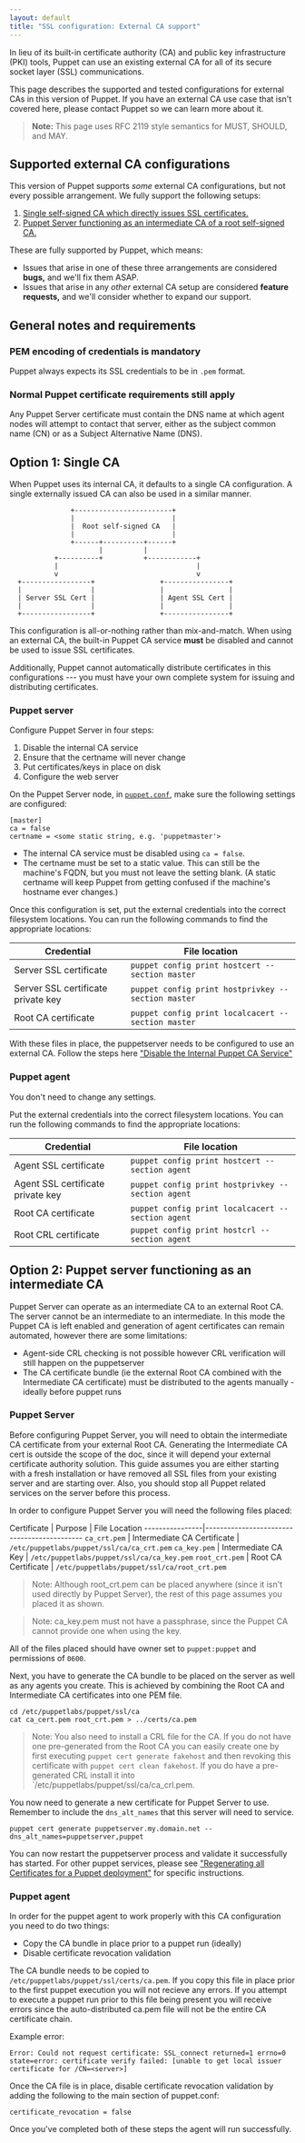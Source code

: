 ```yaml
---
layout: default
title: "SSL configuration: External CA support"
---
```


[conf]: ./config_file_main.html

In lieu of its built-in certificate authority (CA) and public key infrastructure (PKI) tools, Puppet can use an existing external CA for all of its secure socket layer (SSL) communications.

This page describes the supported and tested configurations for external CAs in this version of Puppet. If you have an external CA use case that isn't covered here, please contact Puppet so we can learn more about it.

> **Note:** This page uses RFC 2119 style semantics for MUST, SHOULD, and MAY.

## Supported external CA configurations

This version of Puppet supports _some_ external CA configurations, but not every possible arrangement. We fully support the following setups:

1. [Single self-signed CA which directly issues SSL certificates.](#option-1-single-ca)
2. [Puppet Server functioning as an intermediate CA of a root self-signed CA.](#option-2-puppet-server-functioning-as-an-intermediate-ca)

These are fully supported by Puppet, which means:

* Issues that arise in one of these three arrangements are considered **bugs,** and we'll fix them ASAP.
* Issues that arise in any _other_ external CA setup are considered **feature requests,** and we'll consider whether to expand our support.

## General notes and requirements

### PEM encoding of credentials is mandatory

Puppet always expects its SSL credentials to be in `.pem` format.

### Normal Puppet certificate requirements still apply

Any Puppet Server certificate must contain the DNS name at which agent nodes will attempt to contact that server, either as the subject common name (CN) or as a Subject Alternative Name (DNS).

## Option 1: Single CA

When Puppet uses its internal CA, it defaults to a single CA configuration. A single externally issued CA can also be used in a similar manner.

                   +------------------------+
                   |                        |
                   |  Root self-signed CA   |
                   |                        |
                   +------+----------+------+
                          |          |
               +----------+          +------------+
               |                                  |
               v                                  v
      +-----------------+                +----------------+
      |                 |                |                |
      | Server SSL Cert |                | Agent SSL Cert |
      |                 |                |                |
      +-----------------+                +----------------+

This configuration is all-or-nothing rather than mix-and-match. When using an external CA, the built-in Puppet CA service **must** be disabled and cannot be used to issue SSL certificates.

Additionally, Puppet cannot automatically distribute certificates in this configurations --- you must have your own complete system for issuing and distributing certificates.

### Puppet server

Configure Puppet Server in four steps:

1. Disable the internal CA service
2. Ensure that the certname will never change
3. Put certificates/keys in place on disk
4. Configure the web server

On the Puppet Server node, in [`puppet.conf`][conf], make sure the following settings are configured:

```
[master]
ca = false
certname = <some static string, e.g. 'puppetmaster'>
```

* The internal CA service must be disabled using `ca = false`.
* The certname must be set to a static value. This can still be the machine's FQDN, but you must not leave the setting blank. (A static certname will keep Puppet from getting confused if the machine's hostname ever changes.)

Once this configuration is set, put the external credentials into the correct filesystem locations. You can run the following commands to find the appropriate locations:

Credential                         | File location
-----------------------------------|-------------------------------------------
Server SSL certificate             | `puppet config print hostcert --section master`
Server SSL certificate private key | `puppet config print hostprivkey --section master`
Root CA certificate                | `puppet config print localcacert --section master`

With these files in place, the puppetserver needs to be configured to use an external CA.  Follow the steps here ["Disable the Internal Puppet CA Service"][disablepuppetserverca]

[disablepuppetserverca]: {{puppetserver}}/external_ca_configuration.html#disabling-the-internal-puppet-ca-service

### Puppet agent

You don't need to change any settings.

Put the external credentials into the correct filesystem locations. You can run the following commands to find the appropriate locations:

Credential                        | File location
----------------------------------|-----------------------------------------
Agent SSL certificate             | `puppet config print hostcert --section agent`
Agent SSL certificate private key | `puppet config print hostprivkey --section agent`
Root CA certificate               | `puppet config print localcacert --section agent`
Root CRL certificate              | `puppet config print hostcrl --section agent`

## Option 2: Puppet server functioning as an intermediate CA

Puppet Server can operate as an intermediate CA to an external Root CA.  The server cannot be an intermediate to an intermediate.  In this mode the Puppet CA is left enabled and generation of agent certificates can remain automated, however there are some limitations:

* Agent-side CRL checking is not possible however CRL verification will still happen on the puppetserver
* The CA certificate bundle (ie the external Root CA combined with the Intermediate CA certificate) must be distributed to the agents manually - ideally before puppet runs

### Puppet Server

Before configuring Puppet Server, you will need to obtain the intermediate CA certificate from your external Root CA.  Generating the Intermediate CA cert is outside the scope of the doc, since it will depend your external certificate authority solution.  This guide assumes you are either starting with a fresh installation or have removed all SSL files from your existing server and are starting over.  Also, you should stop all Puppet related services on the server before this process.

In order to configure Puppet Server you will need the following files placed:

Certificate     | Purpose                     | File Location
----------------|--------------------------------------------
`ca_crt.pem`    | Intermediate CA Certificate | `/etc/puppetlabs/puppet/ssl/ca/ca_crt.pem`
`ca_key.pem`    | Intermediate CA Key         | `/etc/puppetlabs/puppet/ssl/ca/ca_key.pem`
`root_crt.pem`  | Root CA Certificate         | `/etc/puppetlabs/puppet/ssl/ca/root_crt.pem`

> Note: Although root_crt.pem can be placed anywhere (since it isn't used directly by Puppet Server), the rest of this page assumes you placed it as shown.

> Note: ca_key.pem must not have a passphrase, since the Puppet CA cannot provide one when using the key.

All of the files placed should have owner set to `puppet:puppet` and permissions of `0600`.

Next, you have to generate the CA bundle to be placed on the server as well as any agents you create.  This is achieved by combining the Root CA and Intermediate CA certificates into one PEM file.

```
cd /etc/puppetlabs/puppet/ssl/ca
cat ca_cert.pem root_crt.pem > ../certs/ca.pem
```

> Note: You also need to install a CRL file for the CA.  If you do not have one pre-generated from the Root CA you can easily create one by first executing `puppet cert generate fakehost` and then revoking this certificate with `puppet cert clean fakehost`.  If you do have a pre-generated CRL install it into `/etc/puppetlabs/puppet/ssl/ca/ca_crl.pem.

You now need to generate a new certificate for Puppet Server to use.  Remember to include the `dns_alt_names` that this server will need to service.

```
puppet cert generate puppetserver.my.domain.net --dns_alt_names=puppetserver,puppet
```

You can now restart the puppetserver process and validate it successfully has started.  For other puppet services, please see ["Regenerating all Certificates for a Puppet deployment"][regen] for specific instructions.

[regen]: ./ssl_regenerate_certificates.html

### Puppet agent

In order for the puppet agent to work properly with this CA configuration you need to do two things:

* Copy the CA bundle in place prior to a puppet run (ideally)
* Disable certificate revocation validation

The CA bundle needs to be copied to `/etc/puppetlabs/puppet/ssl/certs/ca.pem`.  If you copy this file in place prior to the first puppet execution you will not recieve any errors.  If you attempt to execute a puppet run prior to this file being present you will receive errors since the auto-distributed ca.pem file will not be the entire CA certificate chain.

Example error:

```
Error: Could not request certificate: SSL_connect returned=1 errno=0 state=error: certificate verify failed: [unable to get local issuer certificate for /CN=<server>]
```

Once the CA file is in place, disable certificate revocation validation by adding the following to the main section of puppet.conf:

```
certificate_revocation = false
```

Once you've completed both of these steps the agent will run successfully.
